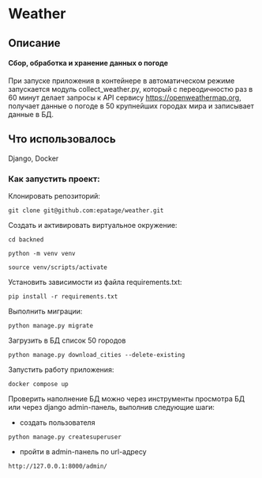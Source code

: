 # Weather

## Описание

#### Сбор, обработка и хранение данных о погоде
При запуске приложения в контейнере в автоматическом режиме 
запускается модуль collect_weather.py, который с переодичностю раз в 60 минут
делает запросы к API сервису https://openweathermap.org,
получает данные о погоде в 50 крупнейших городах мира 
и записывает данные в БД.

## Что использовалось

Django, Docker


### Как запустить проект:

Клонировать репозиторий:

```
git clone git@github.com:epatage/weather.git
```


Cоздать и активировать виртуальное окружение:
```
cd backned
```

```
python -m venv venv
```

```
source venv/scripts/activate
```

Установить зависимости из файла requirements.txt:


```
pip install -r requirements.txt
```

Выполнить миграции:

```
python manage.py migrate
```
Загрузить в БД список 50 городов

```
python manage.py download_cities --delete-existing
```


Запустить работу приложения:

```
docker compose up
```

Проверить наполнение БД можно через инструменты просмотра БД 
или через django admin-панель, выполнив следующие шаги:
- создать пользователя
```
python manage.py createsuperuser
```
- пройти в admin-панель по url-адресу
```
http://127.0.0.1:8000/admin/
```


